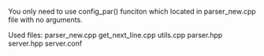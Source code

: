 You only need to use config_par() funciton
which located in parser_new.cpp file with no arguments.

Used files:
    parser_new.cpp
    get_next_line.cpp
    utils.cpp
    parser.hpp
    server.hpp
    server.conf